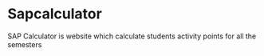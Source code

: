 # Sapcalculator
SAP Calculator is website which calculate students activity points for all the semesters 

